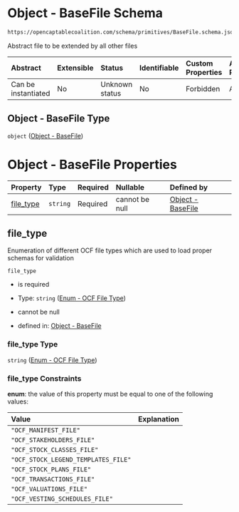# Object - BaseFile Schema

```txt
https://opencaptablecoalition.com/schema/primitives/BaseFile.schema.json
```

Abstract file to be extended by all other files

| Abstract            | Extensible | Status         | Identifiable | Custom Properties | Additional Properties | Access Restrictions | Defined In                                                                                  |
| :------------------ | :--------- | :------------- | :----------- | :---------------- | :-------------------- | :------------------ | :------------------------------------------------------------------------------------------ |
| Can be instantiated | No         | Unknown status | No           | Forbidden         | Allowed               | none                | [BaseFile.schema.json](../../schema/primitives/BaseFile.schema.json "open original schema") |

## Object - BaseFile Type

`object` ([Object - BaseFile](basefile.md))

# Object - BaseFile Properties

| Property                | Type     | Required | Nullable       | Defined by                                                                                                                                                   |
| :---------------------- | :------- | :------- | :------------- | :----------------------------------------------------------------------------------------------------------------------------------------------------------- |
| [file_type](#file_type) | `string` | Required | cannot be null | [Object - BaseFile](basefile-properties-enum---ocf-file-type.md "https://opencaptablecoalition.com/schema/enums/FileType.schema.json#/properties/file_type") |

## file_type

Enumeration of different OCF file types which are used to load proper schemas for validation

`file_type`

*   is required

*   Type: `string` ([Enum - OCF File Type](basefile-properties-enum---ocf-file-type.md))

*   cannot be null

*   defined in: [Object - BaseFile](basefile-properties-enum---ocf-file-type.md "https://opencaptablecoalition.com/schema/enums/FileType.schema.json#/properties/file_type")

### file_type Type

`string` ([Enum - OCF File Type](basefile-properties-enum---ocf-file-type.md))

### file_type Constraints

**enum**: the value of this property must be equal to one of the following values:

| Value                               | Explanation |
| :---------------------------------- | :---------- |
| `"OCF_MANIFEST_FILE"`               |             |
| `"OCF_STAKEHOLDERS_FILE"`           |             |
| `"OCF_STOCK_CLASSES_FILE"`          |             |
| `"OCF_STOCK_LEGEND_TEMPLATES_FILE"` |             |
| `"OCF_STOCK_PLANS_FILE"`            |             |
| `"OCF_TRANSACTIONS_FILE"`           |             |
| `"OCF_VALUATIONS_FILE"`             |             |
| `"OCF_VESTING_SCHEDULES_FILE"`      |             |
